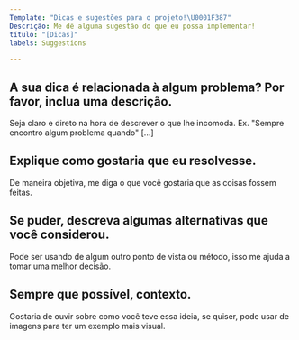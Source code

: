 ```yaml
---
Template: "Dicas e sugestões para o projeto!\U0001F387"
Descrição: Me dê alguma sugestão do que eu possa implementar!
título: "[Dicas]"
labels: Suggestions

---
```


<h2>A sua dica é relacionada à algum problema? Por favor, inclua uma descrição.</h2>
Seja claro e direto na hora de descrever o que lhe incomoda. Ex. "Sempre encontro algum problema quando" [...]

<h2>Explique como gostaria que eu resolvesse.</h2>
De maneira objetiva, me diga o que você gostaria que as coisas fossem feitas.

<h2>Se puder, descreva algumas alternativas que você considerou.</h2>
Pode ser usando de algum outro ponto de vista ou método, isso me ajuda a tomar uma melhor decisão.

<h2>Sempre que possível, contexto.</h2>
Gostaria de ouvir sobre como você teve essa ideia, se quiser, pode usar de imagens para ter um exemplo mais visual.
